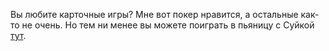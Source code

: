 Вы любите карточные игры?
Мне вот покер нравится, а остальные как-то не очень.
Но тем ни менее вы можете поиграть в пьяницу с Суйкой [тут](http://drunkard.hgen.ru]).
